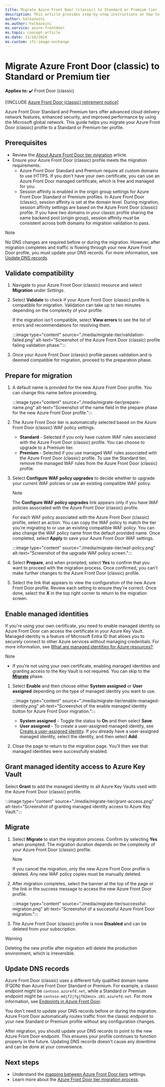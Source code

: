 ```yaml
---
title: Migrate Azure Front Door (classic) to Standard or Premium tier
description: This article provides step-by-step instructions on how to migrate from an Azure Front Door (classic) profile to an Azure Front Door Standard or Premium tier profile.
author: halkazwini
ms.author: halkazwini
ms.service: azure-frontdoor
ms.topic: concept-article
ms.date: 11/18/2024
ms.custom: sfi-image-nochange
---
```


# Migrate Azure Front Door (classic) to Standard or Premium tier

**Applies to:** :heavy_check_mark: Front Door (classic)

[!INCLUDE [Azure Front Door (classic) retirement notice](../../includes/front-door-classic-retirement.md)]

Azure Front Door Standard and Premium tiers offer advanced cloud delivery network features, enhanced security, and improved performance by using the Microsoft global network. This guide helps you migrate your Azure Front Door (classic) profile to a Standard or Premium tier profile.

## Prerequisites

* Review the [About Azure Front Door tier migration](tier-migration.md) article.
* Ensure your Azure Front Door (classic) profile meets the migration requirements:
    * Azure Front Door Standard and Premium require all custom domains to use HTTPS. If you don't have your own certificate, you can use an Azure Front Door managed certificate, which is free and managed for you.
    * Session affinity is enabled in the origin group settings for Azure Front Door Standard or Premium profiles. In Azure Front Door (classic), session affinity is set at the domain level. During migration, session affinity settings are based on the Azure Front Door (classic) profile. If you have two domains in your classic profile sharing the same backend pool (origin group), session affinity must be consistent across both domains for migration validation to pass.

> [!NOTE]
> No DNS changes are required before or during the migration. However, after migration completes and traffic is flowing through your new Azure Front Door profile, you must update your DNS records. For more information, see [Update DNS records](#update-dns-records).

## Validate compatibility

1. Navigate to your Azure Front Door (classic) resource and select **Migration** under *Settings*.

1. Select **Validate** to check if your Azure Front Door (classic) profile is compatible for migration. Validation can take up to two minutes depending on the complexity of your profile.

    If the migration isn't compatible, select **View errors** to see the list of errors and recommendations for resolving them.

    :::image type="content" source="./media/migrate-tier/validation-failed.png" alt-text="Screenshot of the Azure Front Door (classic) profile failing validation phase.":::

1. Once your Azure Front Door (classic) profile passes validation and is deemed compatible for migration, proceed to the preparation phase.

## Prepare for migration

1. A default name is provided for the new Azure Front Door profile. You can change this name before proceeding.

    :::image type="content" source="./media/migrate-tier/prepare-name.png" alt-text="Screenshot of the name field in the prepare phase for the new Azure Front Door profile.":::

1. The Azure Front Door tier is automatically selected based on the Azure Front Door (classic) WAF policy settings.

    * **Standard** - Selected if you only have custom WAF rules associated with the Azure Front Door (classic) profile. You can choose to upgrade to a Premium tier.
    * **Premium** - Selected if you use managed WAF rules associated with the Azure Front Door (classic) profile. To use the Standard tier, remove the managed WAF rules from the Azure Front Door (classic) profile.

1. Select **Configure WAF policy upgrades** to decide whether to upgrade your current WAF policies or use an existing compatible WAF policy.

    > [!NOTE]
    > The **Configure WAF policy upgrades** link appears only if you have WAF policies associated with the Azure Front Door (classic) profile.

    For each WAF policy associated with the Azure Front Door (classic) profile, select an action. You can copy the WAF policy to match the tier you're migrating to or use an existing compatible WAF policy. You can also change the WAF policy name from the default provided name. Once completed, select **Apply** to save your Azure Front Door WAF settings.

    :::image type="content" source="./media/migrate-tier/waf-policy.png" alt-text="Screenshot of the upgrade WAF policy screen.":::

1. Select **Prepare**, and when prompted, select **Yes** to confirm that you want to proceed with the migration process. Once confirmed, you can't make further changes to the Azure Front Door (classic) profile.

1. Select the link that appears to view the configuration of the new Azure Front Door profile. Review each setting to ensure they're correct. Once done, select the **X** in the top right corner to return to the migration screen.

## Enable managed identities

If you're using your own certificate, you need to enable managed identity so Azure Front Door can access the certificate in your Azure Key Vault. Managed identity is a feature of Microsoft Entra ID that allows you to securely connect to other Azure services without managing credentials. For more information, see [What are managed identities for Azure resources?](../active-directory/managed-identities-azure-resources/overview.md).

> [!NOTE]
> * If you're not using your own certificate, enabling managed identities and granting access to the Key Vault is not required. You can skip to the [**Migrate**](#migrate) phase.

1. Select **Enable** and then choose either **System assigned** or **User assigned** depending on the type of managed identity you want to use.

    :::image type="content" source="./media/migrate-tier/enable-managed-identity.png" alt-text="Screenshot of the enable managed identity button for Azure Front Door migration.":::

    * **System assigned** - Toggle the status to **On** and then select **Save**.
    * **User assigned** - To create a user-assigned managed identity, see [Create a user-assigned identity](../active-directory/managed-identities-azure-resources/how-manage-user-assigned-managed-identities.md). If you already have a user-assigned managed identity, select the identity, and then select **Add**.

1. Close the page to return to the migration page. You'll then see that managed identities were successfully enabled.

## Grant managed identity access to Azure Key Vault

Select **Grant** to add the managed identity to all Azure Key Vaults used with the Azure Front Door (classic) profile.

:::image type="content" source="./media/migrate-tier/grant-access.png" alt-text="Screenshot of granting managed identity access to Azure Key Vault.":::

## Migrate

1. Select **Migrate** to start the migration process. Confirm by selecting **Yes** when prompted. The migration duration depends on the complexity of your Azure Front Door (classic) profile.

    > [!NOTE]
    > If you cancel the migration, only the new Azure Front Door profile is deleted. Any new WAF policy copies must be manually deleted.

1. After migration completes, select the banner at the top of the page or the link in the success message to access the new Azure Front Door profile.

    :::image type="content" source="./media/migrate-tier/successful-migration.png" alt-text="Screenshot of a successful Azure Front Door migration.":::

1. The Azure Front Door (classic) profile is now **Disabled** and can be deleted from your subscription.

> [!WARNING]
> Deleting the new profile after migration will delete the production environment, which is irreversible.

## Update DNS records

Azure Front Door (classic) uses a different fully qualified domain name (FQDN) than Azure Front Door Standard or Premium. For example, a classic endpoint might be `contoso.azurefd.net`, while a Standard or Premium endpoint might be `contoso-mdjf2jfgjf82mnzx.z01.azurefd.net`. For more information, see [Endpoints in Azure Front Door](endpoint.md).

You don't need to update your DNS records before or during the migration. Azure Front Door automatically routes traffic from the classic endpoint to your new Standard or Premium profile without any configuration changes.

After migration, you should update your DNS records to point to the new Azure Front Door endpoint. This ensures your profile continues to function properly in the future. Updating DNS records doesn't cause any downtime and can be done at your convenience.

## Next steps

* Understand the [mapping between Azure Front Door tiers](tier-mapping.md) settings.
* Learn more about the [Azure Front Door tier migration process](tier-migration.md).
